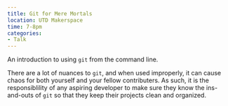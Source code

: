```yaml
---
title: Git for Mere Mortals
location: UTD Makerspace
time: 7-8pm
categories:
- Talk
---
```


An introduction to using `git` from the command line.

There are a lot of nuances to `git`, and when used improperly, it can cause
chaos for both yourself and your fellow contributers. As such, it is the
responsiblility of any aspiring developer to make sure they know the
ins-and-outs of `git` so that they keep their projects clean and organized.
